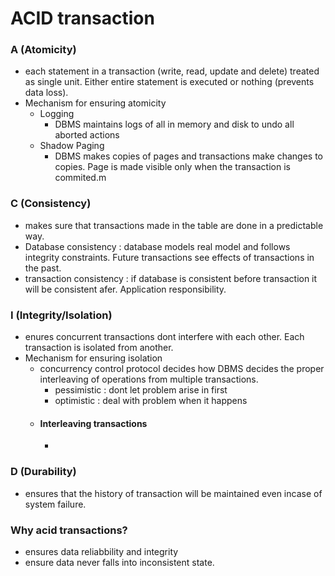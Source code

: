 # ACID transaction

### A (Atomicity) 
- each statement in  a transaction (write, read, update and delete) treated as single unit. Either entire statement is executed or nothing (prevents data loss). 
- Mechanism for ensuring atomicity
    - Logging
        - DBMS maintains logs of all in memory and disk to undo all aborted actions
    - Shadow Paging
        - DBMS makes copies of pages and transactions make changes to copies. Page is made visible only when the transaction is commited.m  

### C (Consistency)
- makes sure that transactions made in the table are done in a predictable way.
- Database consistency : database models real model and follows integrity constraints. Future transactions see effects of transactions in the past.
- transaction consistency : if database is consistent before transaction it will be consistent afer. Application responsibility.

### I (Integrity/Isolation)
- enures concurrent transactions dont interfere with each other. Each transaction is isolated from another.
- Mechanism for ensuring isolation
    - concurrency control protocol decides how DBMS decides the proper interleaving of operations from multiple transactions.
        - pessimistic : dont let problem arise in first
        - optimistic  : deal with problem when it happens
    - #### Interleaving transactions
        - 

### D (Durability)
- ensures that the history of transaction will be maintained even incase of system failure.

### Why acid transactions?
- ensures data reliabbility and integrity
- ensure data never falls into inconsistent state.